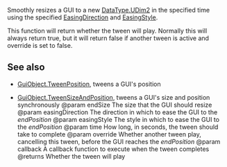 Smoothly resizes a GUI to a new [DataType.UDim2](https://developer.roblox.com/search#stq=UDim2) in the specified time using the specified [EasingDirection](https://developer.roblox.com/search#stq=EasingDirection) and [EasingStyle](https://developer.roblox.com/search#stq=EasingStyle).

This function will return whether the tween will play. Normally this will always return true, but it will return false if another tween is active and override is set to false.

## See also

 - [GuiObject.TweenPosition](https://developer.roblox.com/api-reference/function/GuiObject/TweenPosition), tweens a GUI's position

 - [GuiObject.TweenSizeAndPosition](https://developer.roblox.com/api-reference/function/GuiObject/TweenSizeAndPosition), tweens a GUI's size and position synchronously
@param endSize The size that the GUI should resize
@param easingDirection The direction in which to ease the GUI to the *endPosition*
@param easingStyle The style in which to ease the GUI to the *endPosition*
@param time How long, in seconds, the tween should take to complete
@param override Whether another tween play, cancelling this tween, before the GUI reaches the *endPosition*
@param callback A callback function to execute when the tween completes
@returns Whether the tween will play